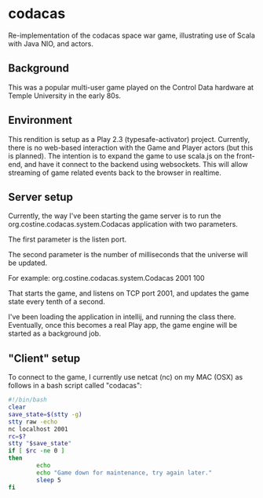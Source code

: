 codacas
=======
Re-implementation of the codacas space war game, illustrating use of Scala with Java NIO, and actors.

Background
----------
This was a popular multi-user game played on the Control Data hardware at Temple University in the early 80s.

Environment
-----------
This rendition is setup as a Play 2.3 (typesafe-activator) project. Currently, there is no web-based interaction with the
Game and Player actors (but this is planned). The intention is to expand the game to use scala.js on the front-end, and have
it connect to the backend using websockets. This will allow streaming of game related events back to the browser in realtime.

Server setup
------------
Currently, the way I've been starting the game server is to run the org.costine.codacas.system.Codacas application 
with two parameters.

The first parameter is the listen port.

The second parameter is the number of milliseconds that the universe will be updated.

For example: org.costine.codacas.system.Codacas 2001 100

That starts the game, and listens on TCP port 2001, and updates the game state every tenth of a second.

I've been loading the application in intellij, and running the class there. Eventually, once this becomes a real Play app,
the game engine will be started as a background job.

"Client" setup
--------------
To connect to the game, I currently use netcat (nc) on my MAC (OSX) as follows in a bash script called "codacas":

```bash
#!/bin/bash
clear
save_state=$(stty -g)
stty raw -echo
nc localhost 2001
rc=$?
stty "$save_state"
if [ $rc -ne 0 ]
then
        echo
        echo "Game down for maintenance, try again later."
        sleep 5
fi
```